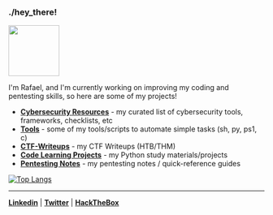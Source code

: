 ### ./hey_there!

<img src="https://i.gifer.com/origin/a1/a19978b49316d96905ac7ae947aba9a9.gif" width="100">

I'm Rafael, and I'm currently working on improving my coding and pentesting skills, so here are some of my projects!
- [**Cybersecurity Resources**](https://github.com/rafaelbaldasso/Cybersecurity-Resources) - my curated list of cybersecurity tools, frameworks, checklists, etc
- [**Tools**](https://github.com/rafaelbaldasso/Tools) - some of my tools/scripts to automate simple tasks (sh, py, ps1, c)
- [**CTF-Writeups**](https://github.com/rafaelbaldasso/CTF-Writeups) - my CTF Writeups (HTB/THM)
- [**Code Learning Projects**](https://github.com/rafaelbaldasso/Code-Learning-Projects) - my Python study materials/projects
- [**Pentesting Notes**](https://github.com/rafaelbaldasso/Pentesting-Notes) - my pentesting notes / quick-reference guides

[![Top Langs](https://github-readme-stats.vercel.app/api/top-langs/?username=rafaelbaldasso&layout=compact)](https://github.com/anuraghazra/github-readme-stats)

---
<a href="https://www.linkedin.com/in/rafaelbaldasso/" target="_blank"><strong>Linkedin</strong></a> | <a href="https://twitter.com/rafaelbaldasso" target="_blank"><strong>Twitter</strong></a> | <a href="https://app.hackthebox.eu/profile/430331" target="_blank"><strong>HackTheBox</strong></a>
